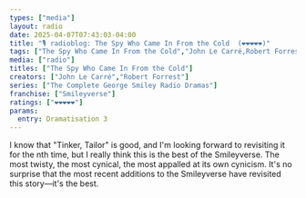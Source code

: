 ```yaml
---
types: ["media"]
layout: radio
date: 2025-04-07T07:43:03-04:00
title: "🎙️ radioblog: The Spy Who Came In From the Cold  (❤️❤️❤️❤️❤️)"
tags: ["The Spy Who Came In From the Cold","John Le Carré,Robert Forrest"]
media: ["radio"]
titles: ["The Spy Who Came In From the Cold"]
creators: ["John Le Carré","Robert Forrest"]
series: ["The Complete George Smiley Radio Dramas"]
franchise: ["Smileyverse"]
ratings: ["❤️❤️❤️❤️❤️"]
params:
  entry: Dramatisation 3
---
```


I know that "Tinker, Tailor" is good, and I'm looking forward to revisiting it for the nth time, but I really think this is the best of the Smileyverse. The most twisty, the most cynical, the most appalled at its own cynicism. It's no surprise that the most recent additions to the Smileyverse have revisited this story—it's the best.